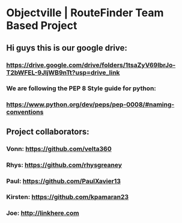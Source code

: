 # Objectville | RouteFinder Team Based Project

## Hi guys this is our google drive: 
### https://drive.google.com/drive/folders/1tsaZyV69IbrJo-T2bWFEL-9JljWB9nTt?usp=drive_link 
### We are following the PEP 8 Style guide for python: 
### https://www.python.org/dev/peps/pep-0008/#naming-conventions

## Project collaborators:
### Vonn: https://github.com/velta360

### Rhys: https://github.com/rhysgreaney

### Paul: https://github.com/PaulXavier13

### Kirsten: https://github.com/kpamaran23

### Joe: http://linkhere.com
